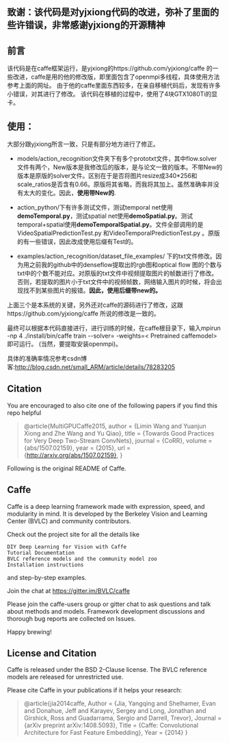 ## **致谢：该代码是对yjxiong代码的改进，弥补了里面的些许错误，非常感谢yjxiong的开源精神**

## **前言** 

该代码是在caffe框架运行，是yjxiong的https://github.com/yjxiong/caffe 的一些改进，caffe是用的他的修改版，即里面包含了openmpi多线程，具体使用方法参考上面的网址。
由于他的caffe里面东西较多，在亲自移植代码后，发现有许多小错误，对其进行了修改。
该代码在移植的过程中，使用了4块GTX1080Ti的显卡。

## 使用：

大部分跟yjxiong所言一致，只是有部分地方进行了修正。

- models/action_recognition文件夹下有多个prototxt文件，其中flow.solver文件有两个，New版本是我修改后的版本，是与论文一致的版本。不带New的版本是原版的solver文件。区别在于是否将图片resize成340*256和scale_ratios是否含有0.66。原版将其省略，而我将其加上。虽然准确率并没有太大的变化。因此，**使用带New的**.
 
- action_python/下有许多测试文件，测试temporal net使用**demoTemporal.py**，测试spatial net使用**demoSpatial.py**。测试temporal+spatial使用**demoTemporalSpatial.py**。文件全部调用的是VideoSpatialPredictionTest.py 和VideoTemporalPredictionTest.py 。原版的有一些错误，因此改成使用后缀有Test的。

- examples/action_recognition/dataset_file_examples/ 下的txt文件修改。因为用之前我的github中的denseflow提取出的rgb图和optical flow 图的个数与txt中的个数不能对应。对原版的txt文件中视频提取图片的帧数进行了修改。否则，若提取的图片小于txt文件中的视频帧数，网络输入图片的时候，将会出现找不到某些图片的报错。**因此，使用后缀带new的。**

上面三个是本系统的关键，另外还对caffe的源码进行了修改，这跟https://github.com/yjxiong/caffe 所说的修改是一致的。


最终可以根据本代码直接进行，进行训练的时候，在caffe根目录下，输入mpirun -np 4 ./install/bin/caffe train --solver=<Your Solver File>  -weights=< Pretrained caffemodel>即可运行。
(当然，要提取安装openmpi)。

具体的准确率情况参考csdn博客:http://blog.csdn.net/small_ARM/article/details/78283205


## **Citation** 

You are encouraged to also cite one of the following papers if you find this repo helpful



> @article{MultiGPUCaffe2015,
  author    = {Limin Wang and
               Yuanjun Xiong and
               Zhe Wang and
               Yu Qiao},
  title     = {Towards Good Practices for Very Deep Two-Stream ConvNets},
  journal   = {CoRR},
  volume    = {abs/1507.02159},
  year      = {2015},
  url       = {http://arxiv.org/abs/1507.02159},
}







Following is the original README of Caffe.

## **Caffe**


Caffe is a deep learning framework made with expression, speed, and modularity in mind. It is developed by the Berkeley Vision and Learning Center (BVLC) and community contributors.

Check out the project site for all the details like

    DIY Deep Learning for Vision with Caffe
    Tutorial Documentation
    BVLC reference models and the community model zoo
    Installation instructions

and step-by-step examples.

Join the chat at https://gitter.im/BVLC/caffe

Please join the caffe-users group or gitter chat to ask questions and talk about methods and models. Framework development discussions and thorough bug reports are collected on Issues.

Happy brewing!
## **License and Citation**

Caffe is released under the BSD 2-Clause license. The BVLC reference models are released for unrestricted use.

Please cite Caffe in your publications if it helps your research:

> @article{jia2014caffe,
  Author = {Jia, Yangqing and Shelhamer, Evan and Donahue, Jeff and Karayev, Sergey and Long, Jonathan and Girshick, Ross and Guadarrama, Sergio and Darrell, Trevor},
  Journal = {arXiv preprint arXiv:1408.5093},
  Title = {Caffe: Convolutional Architecture for Fast Feature Embedding},
  Year = {2014}
}
